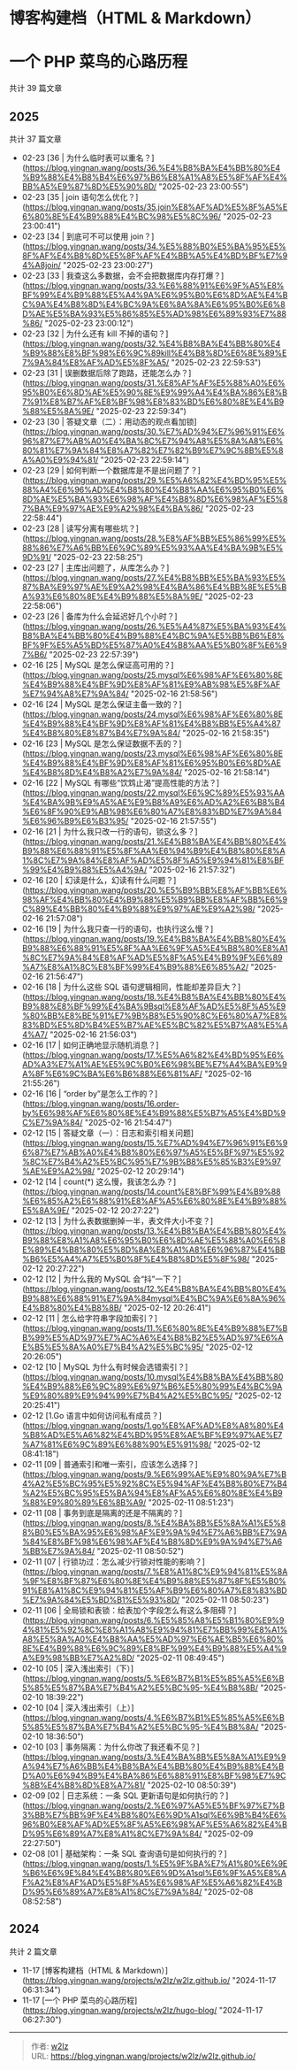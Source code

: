 # 博客构建档（HTML &amp; Markdown）

# 一个 PHP 菜鸟的心路历程

共计 39 篇文章

## 2025

共计 37 篇文章

- 02-23 [36 | 为什么临时表可以重名？](https://blog.yingnan.wang/posts/36.%E4%B8%BA%E4%BB%80%E4%B9%88%E4%B8%B4%E6%97%B6%E8%A1%A8%E5%8F%AF%E4%BB%A5%E9%87%8D%E5%90%8D/ &#34;2025-02-23 23:00:55&#34;)
- 02-23 [35 | join 语句怎么优化？](https://blog.yingnan.wang/posts/35.join%E8%AF%AD%E5%8F%A5%E6%80%8E%E4%B9%88%E4%BC%98%E5%8C%96/ &#34;2025-02-23 23:00:41&#34;)
- 02-23 [34 | 到底可不可以使用 join？](https://blog.yingnan.wang/posts/34.%E5%88%B0%E5%BA%95%E5%8F%AF%E4%B8%8D%E5%8F%AF%E4%BB%A5%E4%BD%BF%E7%94%A8join/ &#34;2025-02-23 23:00:27&#34;)
- 02-23 [33 | 我查这么多数据，会不会把数据库内存打爆？](https://blog.yingnan.wang/posts/33.%E6%88%91%E6%9F%A5%E8%BF%99%E4%B9%88%E5%A4%9A%E6%95%B0%E6%8D%AE%E4%BC%9A%E4%B8%8D%E4%BC%9A%E6%8A%8A%E6%95%B0%E6%8D%AE%E5%BA%93%E5%86%85%E5%AD%98%E6%89%93%E7%88%86/ &#34;2025-02-23 23:00:12&#34;)
- 02-23 [32 | 为什么还有 kill 不掉的语句？](https://blog.yingnan.wang/posts/32.%E4%B8%BA%E4%BB%80%E4%B9%88%E8%BF%98%E6%9C%89kill%E4%B8%8D%E6%8E%89%E7%9A%84%E8%AF%AD%E5%8F%A5/ &#34;2025-02-23 22:59:53&#34;)
- 02-23 [31 | 误删数据后除了跑路，还能怎么办？](https://blog.yingnan.wang/posts/31.%E8%AF%AF%E5%88%A0%E6%95%B0%E6%8D%AE%E5%90%8E%E9%99%A4%E4%BA%86%E8%B7%91%E8%B7%AF%E8%BF%98%E8%83%BD%E6%80%8E%E4%B9%88%E5%8A%9E/ &#34;2025-02-23 22:59:34&#34;)
- 02-23 [30 | 答疑文章（二）：用动态的观点看加锁](https://blog.yingnan.wang/posts/30.%E7%AD%94%E7%96%91%E6%96%87%E7%AB%A0%E4%BA%8C%E7%94%A8%E5%8A%A8%E6%80%81%E7%9A%84%E8%A7%82%E7%82%B9%E7%9C%8B%E5%8A%A0%E9%94%81/ &#34;2025-02-23 22:59:14&#34;)
- 02-23 [29 | 如何判断一个数据库是不是出问题了？](https://blog.yingnan.wang/posts/29.%E5%A6%82%E4%BD%95%E5%88%A4%E6%96%AD%E4%B8%80%E4%B8%AA%E6%95%B0%E6%8D%AE%E5%BA%93%E6%98%AF%E4%B8%8D%E6%98%AF%E5%87%BA%E9%97%AE%E9%A2%98%E4%BA%86/ &#34;2025-02-23 22:58:44&#34;)
- 02-23 [28 | 读写分离有哪些坑？](https://blog.yingnan.wang/posts/28.%E8%AF%BB%E5%86%99%E5%88%86%E7%A6%BB%E6%9C%89%E5%93%AA%E4%BA%9B%E5%9D%91/ &#34;2025-02-23 22:58:25&#34;)
- 02-23 [27 | 主库出问题了，从库怎么办？](https://blog.yingnan.wang/posts/27.%E4%B8%BB%E5%BA%93%E5%87%BA%E9%97%AE%E9%A2%98%E4%BA%86%E4%BB%8E%E5%BA%93%E6%80%8E%E4%B9%88%E5%8A%9E/ &#34;2025-02-23 22:58:06&#34;)
- 02-23 [26 | 备库为什么会延迟好几个小时？](https://blog.yingnan.wang/posts/26.%E5%A4%87%E5%BA%93%E4%B8%BA%E4%BB%80%E4%B9%88%E4%BC%9A%E5%BB%B6%E8%BF%9F%E5%A5%BD%E5%87%A0%E4%B8%AA%E5%B0%8F%E6%97%B6/ &#34;2025-02-23 22:57:39&#34;)
- 02-16 [25 | MySQL 是怎么保证高可用的？](https://blog.yingnan.wang/posts/25.mysql%E6%98%AF%E6%80%8E%E4%B9%88%E4%BF%9D%E8%AF%81%E9%AB%98%E5%8F%AF%E7%94%A8%E7%9A%84/ &#34;2025-02-16 21:58:56&#34;)
- 02-16 [24 | MySQL 是怎么保证主备一致的？](https://blog.yingnan.wang/posts/24.mysql%E6%98%AF%E6%80%8E%E4%B9%88%E4%BF%9D%E8%AF%81%E4%B8%BB%E5%A4%87%E4%B8%80%E8%87%B4%E7%9A%84/ &#34;2025-02-16 21:58:35&#34;)
- 02-16 [23 | MySQL 是怎么保证数据不丢的？](https://blog.yingnan.wang/posts/23.mysql%E6%98%AF%E6%80%8E%E4%B9%88%E4%BF%9D%E8%AF%81%E6%95%B0%E6%8D%AE%E4%B8%8D%E4%B8%A2%E7%9A%84/ &#34;2025-02-16 21:58:14&#34;)
- 02-16 [22 | MySQL 有哪些“饮鸩止渴”提高性能的方法？](https://blog.yingnan.wang/posts/22.mysql%E6%9C%89%E5%93%AA%E4%BA%9B%E9%A5%AE%E9%B8%A9%E6%AD%A2%E6%B8%B4%E6%8F%90%E9%AB%98%E6%80%A7%E8%83%BD%E7%9A%84%E6%96%B9%E6%B3%95/ &#34;2025-02-16 21:57:55&#34;)
- 02-16 [21 | 为什么我只改一行的语句，锁这么多？](https://blog.yingnan.wang/posts/21.%E4%B8%BA%E4%BB%80%E4%B9%88%E6%88%91%E5%8F%AA%E6%94%B9%E4%B8%80%E8%A1%8C%E7%9A%84%E8%AF%AD%E5%8F%A5%E9%94%81%E8%BF%99%E4%B9%88%E5%A4%9A/ &#34;2025-02-16 21:57:32&#34;)
- 02-16 [20 | 幻读是什么，幻读有什么问题？](https://blog.yingnan.wang/posts/20.%E5%B9%BB%E8%AF%BB%E6%98%AF%E4%BB%80%E4%B9%88%E5%B9%BB%E8%AF%BB%E6%9C%89%E4%BB%80%E4%B9%88%E9%97%AE%E9%A2%98/ &#34;2025-02-16 21:57:08&#34;)
- 02-16 [19 | 为什么我只查一行的语句，也执行这么慢？](https://blog.yingnan.wang/posts/19.%E4%B8%BA%E4%BB%80%E4%B9%88%E6%88%91%E5%8F%AA%E6%9F%A5%E4%B8%80%E8%A1%8C%E7%9A%84%E8%AF%AD%E5%8F%A5%E4%B9%9F%E6%89%A7%E8%A1%8C%E8%BF%99%E4%B9%88%E6%85%A2/ &#34;2025-02-16 21:56:47&#34;)
- 02-16 [18 | 为什么这些 SQL 语句逻辑相同，性能却差异巨大？](https://blog.yingnan.wang/posts/18.%E4%B8%BA%E4%BB%80%E4%B9%88%E8%BF%99%E4%BA%9Bsql%E8%AF%AD%E5%8F%A5%E9%80%BB%E8%BE%91%E7%9B%B8%E5%90%8C%E6%80%A7%E8%83%BD%E5%8D%B4%E5%B7%AE%E5%BC%82%E5%B7%A8%E5%A4%A7/ &#34;2025-02-16 21:56:03&#34;)
- 02-16 [17 | 如何正确地显示随机消息？](https://blog.yingnan.wang/posts/17.%E5%A6%82%E4%BD%95%E6%AD%A3%E7%A1%AE%E5%9C%B0%E6%98%BE%E7%A4%BA%E9%9A%8F%E6%9C%BA%E6%B6%88%E6%81%AF/ &#34;2025-02-16 21:55:26&#34;)
- 02-16 [16 | “order by”是怎么工作的？](https://blog.yingnan.wang/posts/16.order-by%E6%98%AF%E6%80%8E%E4%B9%88%E5%B7%A5%E4%BD%9C%E7%9A%84/ &#34;2025-02-16 21:54:47&#34;)
- 02-12 [15 | 答疑文章（一）：日志和索引相关问题](https://blog.yingnan.wang/posts/15.%E7%AD%94%E7%96%91%E6%96%87%E7%AB%A0%E4%B8%80%E6%97%A5%E5%BF%97%E5%92%8C%E7%B4%A2%E5%BC%95%E7%9B%B8%E5%85%B3%E9%97%AE%E9%A2%98/ &#34;2025-02-12 20:29:14&#34;)
- 02-12 [14 | count(*) 这么慢，我该怎么办？](https://blog.yingnan.wang/posts/14.count%E8%BF%99%E4%B9%88%E6%85%A2%E6%88%91%E8%AF%A5%E6%80%8E%E4%B9%88%E5%8A%9E/ &#34;2025-02-12 20:27:22&#34;)
- 02-12 [13 | 为什么表数据删掉一半，表文件大小不变？](https://blog.yingnan.wang/posts/13.%E4%B8%BA%E4%BB%80%E4%B9%88%E8%A1%A8%E6%95%B0%E6%8D%AE%E5%88%A0%E6%8E%89%E4%B8%80%E5%8D%8A%E8%A1%A8%E6%96%87%E4%BB%B6%E5%A4%A7%E5%B0%8F%E4%B8%8D%E5%8F%98/ &#34;2025-02-12 20:27:22&#34;)
- 02-12 [12 | 为什么我的 MySQL 会“抖”一下？](https://blog.yingnan.wang/posts/12.%E4%B8%BA%E4%BB%80%E4%B9%88%E6%88%91%E7%9A%84mysql%E4%BC%9A%E6%8A%96%E4%B8%80%E4%B8%8B/ &#34;2025-02-12 20:26:41&#34;)
- 02-12 [11 | 怎么给字符串字段加索引？](https://blog.yingnan.wang/posts/11.%E6%80%8E%E4%B9%88%E7%BB%99%E5%AD%97%E7%AC%A6%E4%B8%B2%E5%AD%97%E6%AE%B5%E5%8A%A0%E7%B4%A2%E5%BC%95/ &#34;2025-02-12 20:26:05&#34;)
- 02-12 [10 | MySQL 为什么有时候会选错索引？](https://blog.yingnan.wang/posts/10.mysql%E4%B8%BA%E4%BB%80%E4%B9%88%E6%9C%89%E6%97%B6%E5%80%99%E4%BC%9A%E9%80%89%E9%94%99%E7%B4%A2%E5%BC%95/ &#34;2025-02-12 20:25:41&#34;)
- 02-12 [1.Go 语言中如何访问私有成员？](https://blog.yingnan.wang/posts/1.go%E8%AF%AD%E8%A8%80%E4%B8%AD%E5%A6%82%E4%BD%95%E8%AE%BF%E9%97%AE%E7%A7%81%E6%9C%89%E6%88%90%E5%91%98/ &#34;2025-02-12 08:41:18&#34;)
- 02-11 [09 | 普通索引和唯一索引，应该怎么选择？](https://blog.yingnan.wang/posts/9.%E6%99%AE%E9%80%9A%E7%B4%A2%E5%BC%95%E5%92%8C%E5%94%AF%E4%B8%80%E7%B4%A2%E5%BC%95%E5%BA%94%E8%AF%A5%E6%80%8E%E4%B9%88%E9%80%89%E6%8B%A9/ &#34;2025-02-11 08:51:23&#34;)
- 02-11 [08 | 事务到底是隔离的还是不隔离的？](https://blog.yingnan.wang/posts/8.%E4%BA%8B%E5%8A%A1%E5%88%B0%E5%BA%95%E6%98%AF%E9%9A%94%E7%A6%BB%E7%9A%84%E8%BF%98%E6%98%AF%E4%B8%8D%E9%9A%94%E7%A6%BB%E7%9A%84/ &#34;2025-02-11 08:50:52&#34;)
- 02-11 [07 | 行锁功过：怎么减少行锁对性能的影响？](https://blog.yingnan.wang/posts/7.%E8%A1%8C%E9%94%81%E5%8A%9F%E8%BF%87%E6%80%8E%E4%B9%88%E5%87%8F%E5%B0%91%E8%A1%8C%E9%94%81%E5%AF%B9%E6%80%A7%E8%83%BD%E7%9A%84%E5%BD%B1%E5%93%8D/ &#34;2025-02-11 08:50:23&#34;)
- 02-11 [06 | 全局锁和表锁：给表加个字段怎么有这么多阻碍？](https://blog.yingnan.wang/posts/6.%E5%85%A8%E5%B1%80%E9%94%81%E5%92%8C%E8%A1%A8%E9%94%81%E7%BB%99%E8%A1%A8%E5%8A%A0%E4%B8%AA%E5%AD%97%E6%AE%B5%E6%80%8E%E4%B9%88%E6%9C%89%E8%BF%99%E4%B9%88%E5%A4%9A%E9%98%BB%E7%A2%8D/ &#34;2025-02-11 08:49:45&#34;)
- 02-10 [05 | 深入浅出索引（下）](https://blog.yingnan.wang/posts/5.%E6%B7%B1%E5%85%A5%E6%B5%85%E5%87%BA%E7%B4%A2%E5%BC%95-%E4%B8%8B/ &#34;2025-02-10 18:39:22&#34;)
- 02-10 [04 | 深入浅出索引（上）](https://blog.yingnan.wang/posts/4.%E6%B7%B1%E5%85%A5%E6%B5%85%E5%87%BA%E7%B4%A2%E5%BC%95-%E4%B8%8A/ &#34;2025-02-10 18:36:50&#34;)
- 02-10 [03 | 事务隔离：为什么你改了我还看不见？](https://blog.yingnan.wang/posts/3.%E4%BA%8B%E5%8A%A1%E9%9A%94%E7%A6%BB%E4%B8%BA%E4%BB%80%E4%B9%88%E4%BD%A0%E6%94%B9%E4%BA%86%E6%88%91%E8%BF%98%E7%9C%8B%E4%B8%8D%E8%A7%81/ &#34;2025-02-10 08:50:39&#34;)
- 02-09 [02 | 日志系统：一条 SQL 更新语句是如何执行的？](https://blog.yingnan.wang/posts/2.%E6%97%A5%E5%BF%97%E7%B3%BB%E7%BB%9F%E4%B8%80%E6%9D%A1sql%E6%9B%B4%E6%96%B0%E8%AF%AD%E5%8F%A5%E6%98%AF%E5%A6%82%E4%BD%95%E6%89%A7%E8%A1%8C%E7%9A%84/ &#34;2025-02-09 22:27:50&#34;)
- 02-08 [01 | 基础架构：一条 SQL 查询语句是如何执行的？](https://blog.yingnan.wang/posts/1.%E5%9F%BA%E7%A1%80%E6%9E%B6%E6%9E%84%E4%B8%80%E6%9D%A1sql%E6%9F%A5%E8%AF%A2%E8%AF%AD%E5%8F%A5%E6%98%AF%E5%A6%82%E4%BD%95%E6%89%A7%E8%A1%8C%E7%9A%84/ &#34;2025-02-08 08:52:58&#34;)

## 2024

共计 2 篇文章

- 11-17 [博客构建档（HTML &amp; Markdown）](https://blog.yingnan.wang/projects/w2lz/w2lz.github.io/ &#34;2024-11-17 06:31:34&#34;)
- 11-17 [一个 PHP 菜鸟的心路历程](https://blog.yingnan.wang/projects/w2lz/hugo-blog/ &#34;2024-11-17 06:27:30&#34;)


---

> 作者: [w2lz](https://github.com/w2lz)  
> URL: https://blog.yingnan.wang/projects/w2lz/w2lz.github.io/  

